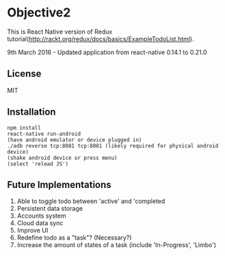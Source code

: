 # Objective2
This is React Native version of Redux tutorial(http://rackt.org/redux/docs/basics/ExampleTodoList.html).

9th March 2016 - Updated application from react-native 0.14.1 to 0.21.0

## License
MIT

## Installation
```
npm install  
react-native run-android  
(have android emulator or device plugged in)  
./adb reverse tcp:8081 tcp:8081 (likely required for physical android device)  
(shake android device or press menu)
(select 'reload JS')
```

## Future Implementations
1. Able to toggle todo between 'active' and 'completed
1. Persistent data storage
1. Accounts system
1. Cloud data sync
1. Improve UI
1. Redefine todo as a "task"? (Necessary?)
1. Increase the amount of states of a task (include 'In-Progress', 'Limbo')
